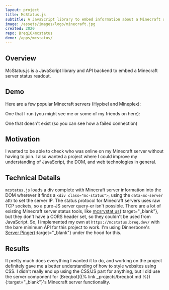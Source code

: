 ```yaml
---
layout: project
title: McStatus.js
subtitle: A JavaScript library to embed information about a Minecraft server into a website.
image: /assets/images/logo/minecraft.jpg
created: 2020
repo: Breq16/mcstatus
demo: /apps/mcstatus/
---
```


<link rel="stylesheet" href="/assets/css/mcstatus.css">
<script type="text/javascript" src="https://github.breq.dev/mcstatus/mcstatus.js"></script>

## Overview

McStatus.js is a JavaScript library and API backend to embed a Minecraft server status readout.

## Demo

Here are a few popular Minecraft servers (Hypixel and Mineplex):

<div class="mc-status" data-mc-server="mc.hypixel.net"></div>

<div class="mc-status" data-mc-server="us.mineplex.com"></div>

One that I run (you might see me or some of my friends on here):

<div class="mc-status" data-mc-server="breq.dev"></div>

One that doesn't exist (so you can see how a failed connection)

<div class="mc-status" data-mc-server="not-a-real-server.example.com"></div>

## Motivation

I wanted to be able to check who was online on my Minecraft server without having to join. I also wanted a project where I could improve my understanding of JavaScript, the DOM, and web technologies in general.

## Technical Details

`mcstatus.js` loads a div complete with Minecraft server information into the DOM wherever it finds a `<div class="mc-status">`, using the `data-mc-server` attr to set the server IP. The status protocol for Minecraft servers uses raw TCP sockets, so a pure-JS server query-er isn't possible. There are a lot of existing Minecraft server status tools, like [mcsrvstat.us](https://api.mcsrvstat.us/){:target="_blank"}, but they don't have a CORS header set, so they couldn't be used from JavaScript. So, I implemented my own at `https://mcstatus.breq.dev/` with the bare minimum API for this project to work. I'm using Dinnerbone's [Server Pinger](https://github.com/Dinnerbone/mcstatus){:target="_blank"} under the hood for this.

## Results

It pretty much does everything I wanted it to do, and working on the project definitely gave me a better understanding of how to style websites using CSS. I didn't really end up using the CSS/JS part for anything, but I did use the server component for [Breqbot]({% link _projects/breqbot.md %}){:target="_blank"}'s Minecraft server functionality.

